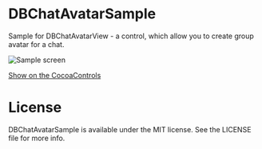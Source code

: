 # DBChatAvatarSample

Sample for DBChatAvatarView - a control, which allow you to create group avatar for a chat.


![Sample screen](https://github.com/medinaonly/DBChatAvatarSample/blob/master/Screens/SampleScreen.png)


[Show on the CocoaControls](https://www.cocoacontrols.com/controls/dbchatavatarview)

# License

DBChatAvatarSample is available under the MIT license. See the LICENSE file for more info.
